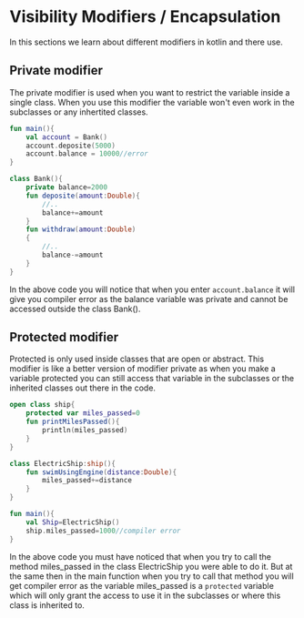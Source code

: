 # Visibility Modifiers / Encapsulation

In this sections we learn about different modifiers in kotlin and there use.

## Private modifier

The private modifier is used when you want to restrict the variable inside a single class. When you use this modifier the variable won't even work in the subclasses or any inhertited classes.

```kotlin
fun main(){
    val account = Bank()
    account.deposite(5000)
    account.balance = 10000//error
}

class Bank(){
    private balance=2000
    fun deposite(amount:Double){
        //..
        balance+=amount
    }
    fun withdraw(amount:Double)
    {
        //..
        balance-=amount
    }
}
```

In the above code you will notice that when you enter `account.balance` it will give you compiler error as the balance variable was private and cannot be accessed outside the class Bank().

## Protected modifier

Protected is only used inside classes that are open or abstract. This modifier is like a better version of modifier private as when you make a variable protected you can still access that variable in the subclasses or the inherited classes out there in the code.

```kotlin
open class ship{
    protected var miles_passed=0
    fun printMilesPassed(){
        println(miles_passed)
    }
}

class ElectricShip:ship(){
    fun swimUsingEngine(distance:Double){
        miles_passed+=distance
    }
}

fun main(){
    val Ship=ElectricShip()
    ship.miles_passed=1000//compiler error
}
```

In the above code you must have noticed that when you try to call the method miles_passed in the class ElectricShip you were able to do it. But at the same then in the main function when you try to call that method you will get compiler error as the variable miles_passed is a `protected` variable which will only grant the access to use it in the subclasses or where this class is inherited to.
